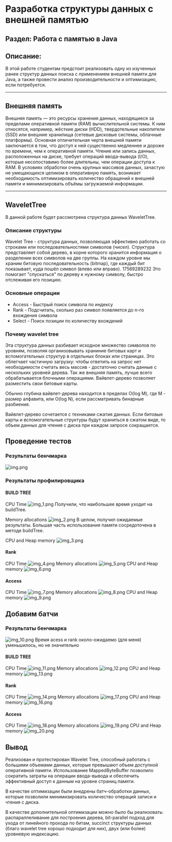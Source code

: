 # Разработка структуры данных с внешней памятью
## Раздел: Работа с памятью в Java
## Описание:
В этой работе студентам предстоит реализовать одну из изученных ранее структур данных поиска с применением внешней памяти для Java, а также провести анализ производительности и оптимизацию, если потребуется.
___
## Внешняя память
Внешняя память — это ресурсы хранения данных, находящиеся за пределами оперативной памяти (RAM) вычислительной системы. К ним относятся, например, жёсткие диски (HDD), твердотельные накопители (SSD) или внешние хранилища (сетевые дисковые системы, облачные платформы). Основная отличительная черта внешней памяти заключается в том, что доступ к ней существенно медленнее и дороже по времени, чем к оперативной памяти. Чтение или запись данных, расположенных на диске, требует операций ввода-вывода (I/O), которые несопоставимо более длительны, чем операции доступа к RAM. В условиях обработки очень крупных массивов данных, зачастую не умещающихся целиком в оперативную память, возникает необходимость оптимизировать количество обращений к внешней памяти и минимизировать объёмы загружаемой информации.
___

## WaveletTree
В данной работе будет рассмотрена структура данных WaveletTree.
### Описание структуры
Wavelet Tree - структура данных, позволяющая эффективно работать со строками или последовательностями символов (чисел). Структура представляет собой дерево, в корне которого хранится информация о разделении всех символов на две группы.
На каждом уровне мы храним битовую последовательность (bitmap), где каждый бит показывает, куда пошёл символ (влево или вправо).  17569289232
Это помогает "спускаться" по дереву к нужному символу, быстро отслеживая его позицию.
### Основные операции
- Access - Быстрый поиск символа по индексу
- Rank - Подсчитать, сколько раз символ появляется до n-го вхождения символа
- Select - Поиск позиции по количеству вхождений
### Почему wavelet tree
Эта структура данных разбивает исходное множество символов по уровням, позволяя организовывать храниние битовых карт и вспомогательных структур в отдельных блоках или страницах.
Это облегчает частичную загрузку: чтобы ответить на запрос нет необходимости считать весь массив - достаточно считать данные с нескольких уровней дерева.
Так же внешняя память, лучше всего обрабатывается блочными операциями. Вайвлет-дерево позволяет разместить свои битовые карты.

Обычно глубина вайвлет-дерева находится в пределах O(log M), где M - размер алфавита, или O(log N), если рассматривать бинарные разбиения.

Вайвлет-дерево сочетается с техниками сжатия данных. Если битовые карты и вспомогательные структуры будут храниться в сжатом виде, то объем данных для чтения с диска при каждом запросе сокращается. 

## Проведение тестов
### Результаты бенчмарка
![img.png](pict/img.png)
### Результаты профилировщика 
#### BUILD TREE
CPU Time
![img_1.png](pict/img_1.png)
Получили, что наибольшее время уходит на buildTree.

Memory allocations
![img_2.png](pict/img_2.png)
В целом, получил ожидаемые результаты. Большая часть использования памяти сосредоточена в методе buildTree.

CPU and Heap memory
![img_3.png](pict/img_3.png)
#### Rank
CPU Time
![img_4.png](pict/img_4.png)
Memory allocations
![img_5.png](pict/img_5.png)
CPU and Heap memory
![img_6.png](pict/img_6.png)
#### Access
CPU Time
![img_7.png](pict/img_7.png)
Memory allocations
![img_8.png](pict/img_8.png)
CPU and Heap memory
![img_9.png](pict/img_9.png)

## Добавим батчи
### Результаты бенчмарка
![img_10.png](pict/img_10.png)
Время acess и rank около-ожидаемо (для меня) уменьшилось, но не значительно
#### BUILD TREE
CPU Time
![img_11.png](pict/img_11.png)
Memory allocations
![img_12.png](pict/img_12.png)
CPU and Heap memory
![img_13.png](pict/img_13.png)
#### Rank
CPU Time
![img_14.png](pict/img_14.png)
Memory allocations
![img_17.png](pict/img_17.png)
CPU and Heap memory
![img_16.png](pict/img_16.png)
#### Access
CPU Time
![img_18.png](pict/img_18.png)
Memory allocations
![img_19.png](pict/img_19.png)
CPU and Heap memory
![img_20.png](pict/img_20.png)

## Вывод
Реализован и протестирован Wavelet Tree, способный работать с большими объемами данных, которые превышают объем доступной оперативной памяти.
Использование MappedByteBuffer позволило сократить затраты на операции ввода-вывода и обеспечить эффективный доступ к данным на уровне страниц памяти.

В качестве оптимизации были внедрены батч-обработки данных, которые позволили минимизировать количество операций записи и чтения с диска.


В качестве дополнительной оптимизации можно было бы реализовать: распараллеливание для построения дерева, bit-parallel подход для ухода от линейного прохода по битам, succinct структуры данных (благо wavelet tree хорошо подходит для них),
двух (или более) уровневую индексацию.


